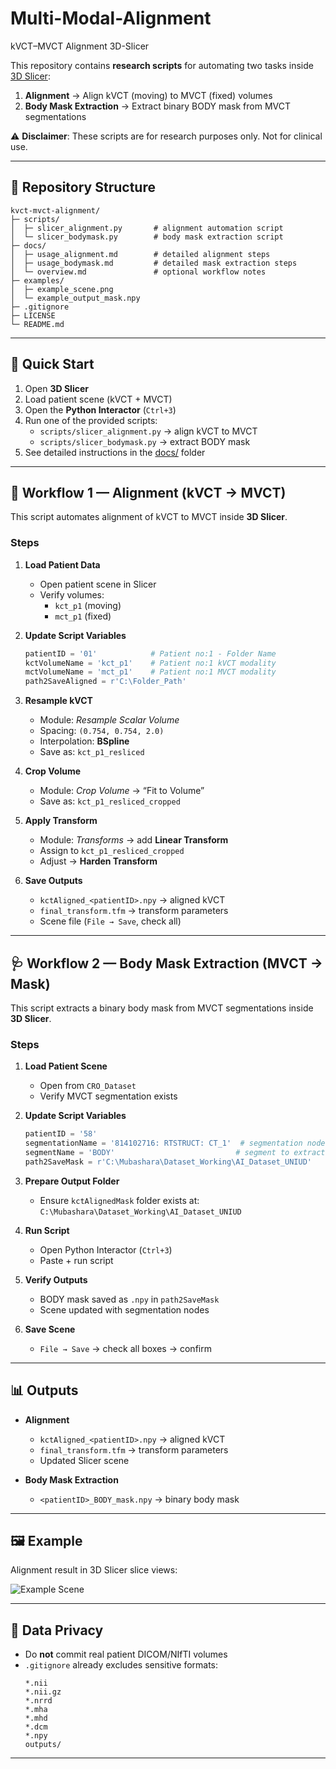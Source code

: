 # Multi-Modal-Alignment
kVCT–MVCT Alignment 3D-Slicer

This repository contains **research scripts** for automating two tasks inside [3D Slicer](https://www.slicer.org/):

1. **Alignment** → Align kVCT (moving) to MVCT (fixed) volumes  
2. **Body Mask Extraction** → Extract binary BODY mask from MVCT segmentations  

⚠️ **Disclaimer**: These scripts are for research purposes only. Not for clinical use.

---

## 📂 Repository Structure

```
kvct-mvct-alignment/
├─ scripts/
│  ├─ slicer_alignment.py       # alignment automation script
│  └─ slicer_bodymask.py        # body mask extraction script
├─ docs/
│  ├─ usage_alignment.md        # detailed alignment steps
│  ├─ usage_bodymask.md         # detailed mask extraction steps
│  └─ overview.md               # optional workflow notes
├─ examples/
│  ├─ example_scene.png
│  └─ example_output_mask.npy
├─ .gitignore
├─ LICENSE
└─ README.md
```

---

## 🚀 Quick Start

1. Open **3D Slicer**  
2. Load patient scene (kVCT + MVCT)  
3. Open the **Python Interactor** (`Ctrl+3`)  
4. Run one of the provided scripts:  
   - `scripts/slicer_alignment.py` → align kVCT to MVCT  
   - `scripts/slicer_bodymask.py` → extract BODY mask  
5. See detailed instructions in the [docs/](docs/) folder  

---

## 🩻 Workflow 1 — Alignment (kVCT → MVCT)

This script automates alignment of kVCT to MVCT inside **3D Slicer**.

### Steps
1. **Load Patient Data**
   - Open patient scene in Slicer  
   - Verify volumes:  
     - `kct_p1` (moving)  
     - `mct_p1` (fixed)

2. **Update Script Variables**
   ```python
   patientID = '01'            # Patient no:1 - Folder Name
   kctVolumeName = 'kct_p1'    # Patient no:1 kVCT modality
   mctVolumeName = 'mct_p1'    # Patient no:1 MVCT modality
   path2SaveAligned = r'C:\Folder_Path'
   ```

3. **Resample kVCT**
   - Module: *Resample Scalar Volume*  
   - Spacing: `(0.754, 0.754, 2.0)`  
   - Interpolation: **BSpline**  
   - Save as: `kct_p1_resliced`

4. **Crop Volume**
   - Module: *Crop Volume* → “Fit to Volume”  
   - Save as: `kct_p1_resliced_cropped`

5. **Apply Transform**
   - Module: *Transforms* → add **Linear Transform**  
   - Assign to `kct_p1_resliced_cropped`  
   - Adjust → **Harden Transform**

6. **Save Outputs**
   - `kctAligned_<patientID>.npy` → aligned kVCT  
   - `final_transform.tfm` → transform parameters  
   - Scene file (`File → Save`, check all)

---

## 🩺 Workflow 2 — Body Mask Extraction (MVCT → Mask)

This script extracts a binary body mask from MVCT segmentations inside **3D Slicer**.

### Steps
1. **Load Patient Scene**
   - Open from `CRO_Dataset`  
   - Verify MVCT segmentation exists  

2. **Update Script Variables**
   ```python
   patientID = '58'
   segmentationName = '814102716: RTSTRUCT: CT_1'  # segmentation node in Slicer
   segmentName = 'BODY'                           # segment to extract
   path2SaveMask = r'C:\Mubashara\Dataset_Working\AI_Dataset_UNIUD'
   ```

3. **Prepare Output Folder**
   - Ensure `kctAlignedMask` folder exists at:  
     `C:\Mubashara\Dataset_Working\AI_Dataset_UNIUD`

4. **Run Script**
   - Open Python Interactor (`Ctrl+3`)  
   - Paste + run script  

5. **Verify Outputs**
   - BODY mask saved as `.npy` in `path2SaveMask`  
   - Scene updated with segmentation nodes  

6. **Save Scene**
   - `File → Save` → check all boxes → confirm  

---

## 📊 Outputs

- **Alignment**  
  - `kctAligned_<patientID>.npy` → aligned kVCT  
  - `final_transform.tfm` → transform parameters  
  - Updated Slicer scene  

- **Body Mask Extraction**  
  - `<patientID>_BODY_mask.npy` → binary body mask  

---

## 🖼 Example

Alignment result in 3D Slicer slice views:

![Example Scene](images/Alignment_result_3DSlicer.png)

---

## 🚫 Data Privacy

- Do **not** commit real patient DICOM/NIfTI volumes  
- `.gitignore` already excludes sensitive formats:  
  ```
  *.nii
  *.nii.gz
  *.nrrd
  *.mha
  *.mhd
  *.dcm
  *.npy
  outputs/
  ```

---
